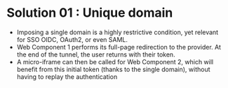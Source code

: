 # Solution 01 : Unique domain

- Imposing a single domain is a highly restrictive condition, yet relevant for SSO OIDC, OAuth2, or even SAML.
- Web Component 1 performs its full-page redirection to the provider. At the end of the tunnel, the user returns with their token.
- A micro-iframe can then be called for Web Component 2, which will benefit from this initial token (thanks to the single domain), without having to replay the authentication